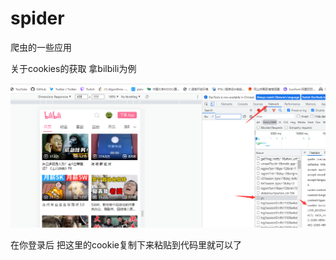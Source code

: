 # spider
爬虫的一些应用

关于cookies的获取 拿bilbili为例

![image](https://raw.githubusercontent.com/musiye14/spider/main/photo/1.png)

在你登录后 把这里的cookie复制下来粘贴到代码里就可以了

